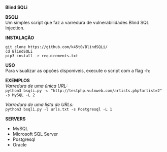 **Blind SQLi**

**BSQLi**
<br>
Um simples script que faz a varredura de vulnerabilidades Blind SQL Injection.

**INSTALAÇÃO**

```git clone https://github.com/k45t0/BlindSQLi/```
<br>
```cd BlindSQLi```
<br>
```pip3 install -r requirements.txt```


**USO**
<br>
Para visualizar as opções disponíveis, execute o script com a flag -h:

**EXEMPLOS**
<br>
_Varredura de uma única URL:_<br>
```python3 bsqli.py -u "http://testphp.vulnweb.com/artists.php?artist=2" -s MySQL -L 2```

_Varredura de uma lista de URLs:_<br>
```python3 bsqli.py -l urls.txt -s Postgresql -L 1```

**SERVERS**

* MySQL
* Microsoft SQL Server
* Postgresql
* Oracle
